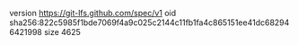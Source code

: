 version https://git-lfs.github.com/spec/v1
oid sha256:822c5985f1bde7069f4a9c025c2144c11fb1fa4c865151ee41dc682946421998
size 4625
